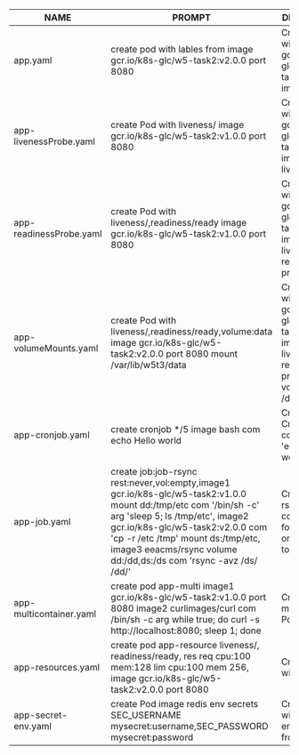 |NAME|PROMPT|DESCRIPTION|EXAMPLE|
|-|-|-|-|
|app.yaml|create pod with lables from image gcr.io/k8s-glc/w5-task2:v2.0.0 port 8080|Create Pod with gcr.io/k8s-glc/w5-task2:v2.0.0 image|https://raw.githubusercontent.com/fry88/yaml/main/app.yaml|
|app-livenessProbe.yaml|create Pod with liveness/ image gcr.io/k8s-glc/w5-task2:v1.0.0 port 8080|Create Pod with gcr.io/k8s-glc/w5-task2:v1.0.0 image and livenessProbe|https://raw.githubusercontent.com/fry88/yaml/main/app-livenessProbe.yaml|
|app-readinessProbe.yaml|create Pod with liveness/,readiness/ready image gcr.io/k8s-glc/w5-task2:v1.0.0 port 8080|Create Pod with gcr.io/k8s-glc/w5-task2:v1.0.0 image and liveness-, readiness- probes|https://raw.githubusercontent.com/fry88/yaml/main/app-readinessProbe.yaml|
|app-volumeMounts.yaml|create Pod with liveness/,readiness/ready,volume:data image gcr.io/k8s-glc/w5-task2:v2.0.0 port 8080 mount /var/lib/w5t3/data|Create Pod with gcr.io/k8s-glc/w5-task2:v2.0.0 image and liveness-, readiness- probes, volumeMounts /data|https://raw.githubusercontent.com/fry88/yaml/main/app-volumeMounts.yaml|
|app-cronjob.yaml|create cronjob */5 image bash com echo Hello world|Create CronJob with command 'echo Hello world'|https://raw.githubusercontent.com/fry88/yaml/main/app-cronjob.yaml|
|app-job.yaml|create job:job-rsync rest:never,vol:empty,image1 gcr.io/k8s-glc/w5-task2:v1.0.0 mount dd:/tmp/etc com '/bin/sh -c' arg 'sleep 5; ls /tmp/etc', image2 gcr.io/k8s-glc/w5-task2:v2.0.0 com 'cp -r /etc /tmp' mount ds:/tmp/etc, image3 eeacms/rsync volume dd:/dd,ds:/ds com 'rsync -avz /ds/ /dd/'|Create Job rsync the contents of a folder from one container to another|https://raw.githubusercontent.com/fry88/yaml/main/app-job.yaml|
|app-multicontainer.yaml|create pod app-multi image1 gcr.io/k8s-glc/w5-task2:v1.0.0 port 8080  image2 curlimages/curl com /bin/sh -c arg  while true; do curl -s http://localhost:8080; sleep 1; done|Create multicontainer Pod|https://raw.githubusercontent.com/fry88/yaml/main/app-multicontainer.yaml|
|app-resources.yaml|create pod app-resource liveness/, readiness/ready, res req cpu:100 mem:128 lim cpu:100 mem 256, image gcr.io/k8s-glc/w5-task2:v2.0.0 port 8080|Create Pod with resources|https://raw.githubusercontent.com/fry88/yaml/main/app-resources.yaml|
|app-secret-env.yaml|create Pod image redis env secrets SEC_USERNAME mysecret:username,SEC_PASSWORD mysecret:password|Create Pod with environment from secret|https://raw.githubusercontent.com/fry88/yaml/main/app-secret-env.yaml|

